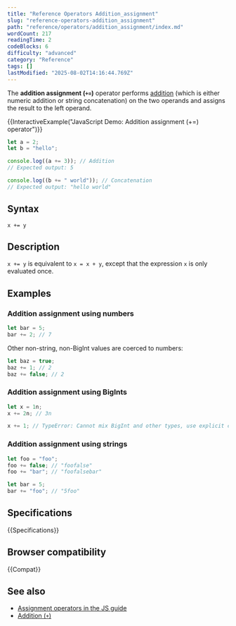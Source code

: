 ```yaml
---
title: "Reference Operators Addition_assignment"
slug: "reference-operators-addition_assignment"
path: "reference/operators/addition_assignment/index.md"
wordCount: 217
readingTime: 2
codeBlocks: 6
difficulty: "advanced"
category: "Reference"
tags: []
lastModified: "2025-08-02T14:16:44.769Z"
---
```



The **addition assignment (`+=`)** operator performs [addition](/en-US/docs/Web/JavaScript/Reference/Operators/Addition) (which is either numeric addition or string concatenation) on the two operands and assigns the result to the left operand.

{{InteractiveExample("JavaScript Demo: Addition assignment (+=) operator")}}

```js interactive-example
let a = 2;
let b = "hello";

console.log((a += 3)); // Addition
// Expected output: 5

console.log((b += " world")); // Concatenation
// Expected output: "hello world"
```

## Syntax

```js-nolint
x += y
```

## Description

`x += y` is equivalent to `x = x + y`, except that the expression `x` is only evaluated once.

## Examples

### Addition assignment using numbers

```js
let bar = 5;
bar += 2; // 7
```

Other non-string, non-BigInt values are coerced to numbers:

```js
let baz = true;
baz += 1; // 2
baz += false; // 2
```

### Addition assignment using BigInts

```js
let x = 1n;
x += 2n; // 3n

x += 1; // TypeError: Cannot mix BigInt and other types, use explicit conversions
```

### Addition assignment using strings

```js
let foo = "foo";
foo += false; // "foofalse"
foo += "bar"; // "foofalsebar"

let bar = 5;
bar += "foo"; // "5foo"
```

## Specifications

{{Specifications}}

## Browser compatibility

{{Compat}}

## See also

- [Assignment operators in the JS guide](/en-US/docs/Web/JavaScript/Guide/Expressions_and_operators#assignment_operators)
- [Addition (`+`)](/en-US/docs/Web/JavaScript/Reference/Operators/Addition)
